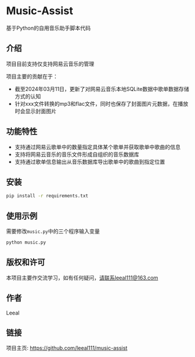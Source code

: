 # Music-Assist

基于Python的自用音乐助手脚本代码

## 介绍

项目目前支持仅支持网易云音乐的管理

项目主要的贡献在于：
+ 截至2024年03月11日，更新了对网易云音乐本地SQLite数据中歌单数据存储方式的认知
+ 针对xxx文件转换的mp3和flac文件，同时也保存了封面图片元数据，在播放时会显示封面图片

## 功能特性

+ 支持通过网易云歌单中的数量指定具体某个歌单并获取歌单中歌曲的信息
+ 支持将网易云音乐的音乐文件形成自组织的音乐数据库
+ 支持通过歌单信息输出从音乐数据库导出歌单中的歌曲到指定位置

## 安装

```bash
pip install -r requirements.txt
```

## 使用示例

需要修改`music.py`中的三个程序输入变量
```bash
python music.py
```
## 版权和许可

本项目主要作交流学习，如有任何疑问，请联系leeal111@163.com

## 作者

Leeal

## 链接

项目主页: https://github.com/leeal111/music-assist